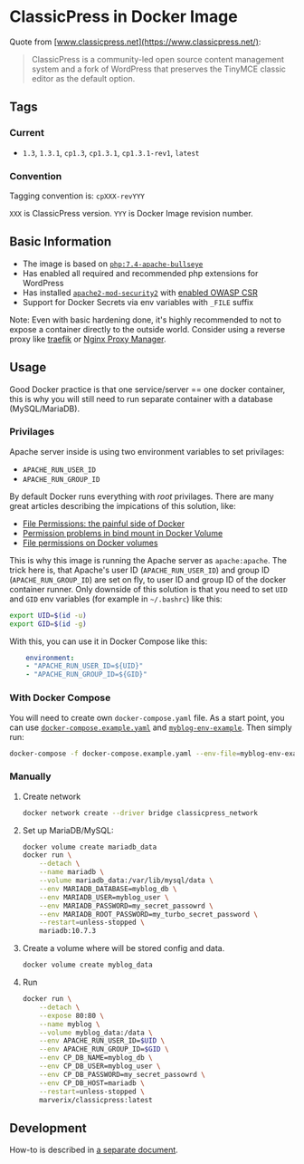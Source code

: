 # ClassicPress in Docker Image

Quote from [www.classicpress.net](https://www.classicpress.net/):

> ClassicPress is a community-led open source content management system and a fork of WordPress that preserves the TinyMCE classic editor as the default option.

## Tags

### Current

* `1.3`, `1.3.1`, `cp1.3`, `cp1.3.1`, `cp1.3.1-rev1`, `latest`
### Convention

Tagging convention is: `cpXXX-revYYY`

`XXX` is ClassicPress version. `YYY` is Docker Image revision number.
## Basic Information

* The image is based on [`php:7.4-apache-bullseye`](https://hub.docker.com/_/php?tab=tags&name=7.4-apache-bullseye)
* Has enabled all required and recommended php extensions for WordPress
* Has installed [`apache2-mod-security2`](https://github.com/SpiderLabs/ModSecurity) with [enabled OWASP CSR](https://owasp.org/www-project-modsecurity-core-rule-set/)
* Support for Docker Secrets via env variables with `_FILE` suffix

Note: Even with basic hardening done, it's highly recommended to not to expose a container directly to the outside world. Consider using a reverse proxy like [traefik](https://doc.traefik.io/traefik/) or [Nginx Proxy Manager](https://nginxproxymanager.com/).

## Usage

Good Docker practice is that one service/server == one docker container, this is why you will still need to run separate container
with a database (MySQL/MariaDB).

### Privilages

Apache server inside is using two environment variables to set privilages:

* `APACHE_RUN_USER_ID`
* `APACHE_RUN_GROUP_ID`

By default Docker runs everything with _root_ privilages. There are many great articles describing the impications of this solution, like:

* [File Permissions: the painful side of Docker](https://blog.gougousis.net/file-permissions-the-painful-side-of-docker/)
* [Permission problems in bind mount in Docker Volume](https://techflare.blog/permission-problems-in-bind-mount-in-docker-volume/)
* [File permissions on Docker volumes](https://ikriv.com/blog/?p=4698)

This is why this image is running the Apache server as `apache:apache`.
The trick here is, that Apache's user ID (`APACHE_RUN_USER_ID`) and group ID (`APACHE_RUN_GROUP_ID`) are set on fly, to user ID and group ID of the docker container runner. Only downside of this solution is that
you need to set `UID` and `GID` env variables (for example in `~/.bashrc`) like this:

```sh
export UID=$(id -u)
export GID=$(id -g)
```

With this, you can use it in Docker Compose like this:

```yaml
    environment:
    - "APACHE_RUN_USER_ID=${UID}"
    - "APACHE_RUN_GROUP_ID=${GID}"
```

### With Docker Compose

You will need to create own `docker-compose.yaml` file.
As a start point, you can use [`docker-compose.example.yaml`](https://github.com/marverix/classicpress-docker/blob/master/docker-compose.example.yaml) and [`myblog-env-example`](https://github.com/marverix/classicpress-docker/blob/master/myblog-env-example). Then simply run:

```sh
docker-compose -f docker-compose.example.yaml --env-file=myblog-env-example up
```

### Manually

1. Create network

    ```sh
    docker network create --driver bridge classicpress_network
    ```

1. Set up MariaDB/MySQL:

    ```sh
    docker volume create mariadb_data
    docker run \
        --detach \
        --name mariadb \
        --volume mariadb_data:/var/lib/mysql/data \
        --env MARIADB_DATABASE=myblog_db \
        --env MARIADB_USER=myblog_user \
        --env MARIADB_PASSWORD=my_secret_passowrd \
        --env MARIADB_ROOT_PASSWORD=my_turbo_secret_password \
        --restart=unless-stopped \
        mariadb:10.7.3
    ```

1. Create a volume where will be stored config and data.

    ```sh
    docker volume create myblog_data
    ```

1. Run

    ```sh
    docker run \
        --detach \
        --expose 80:80 \
        --name myblog \
        --volume myblog_data:/data \
        --env APACHE_RUN_USER_ID=$UID \
        --env APACHE_RUN_GROUP_ID=$GID \
        --env CP_DB_NAME=myblog_db \
        --env CP_DB_USER=myblog_user \
        --env CP_DB_PASSWORD=my_secret_passowrd \
        --env CP_DB_HOST=mariadb \
        --restart=unless-stopped \
        marverix/classicpress:latest
    ```
    
## Development

How-to is described in [a separate document](https://github.com/marverix/classicpress-docker/blob/master/DEVELOPMENT.md).
